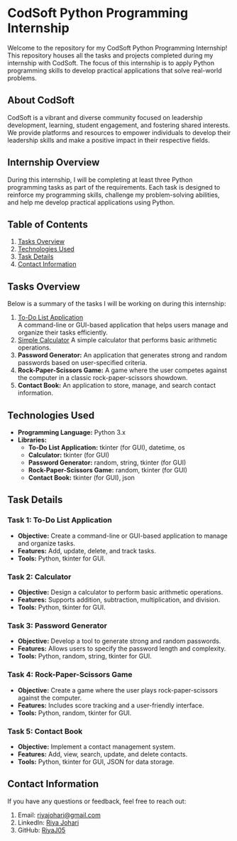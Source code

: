 # CodSoft Python Programming Internship

Welcome to the repository for my CodSoft Python Programming Internship! This repository houses all the tasks and projects completed during my internship with CodSoft. The focus of this internship is to apply Python programming skills to develop practical applications that solve real-world problems.

## About CodSoft

CodSoft is a vibrant and diverse community focused on leadership development, learning, student engagement, and fostering shared interests. We provide platforms and resources to empower individuals to develop their leadership skills and make a positive impact in their respective fields.

## Internship Overview

During this internship, I will be completing at least three Python programming tasks as part of the requirements. Each task is designed to reinforce my programming skills, challenge my problem-solving abilities, and help me develop practical applications using Python.

## Table of Contents

1. [Tasks Overview](#tasks-overview)
2. [Technologies Used](#technologies-used)
3. [Task Details](#task-details)
4. [Contact Information](#contact-information)

## Tasks Overview

Below is a summary of the tasks I will be working on during this internship:

1. [To-Do List Application](https://github.com/RiyaJ05/CodSoft_Internship_Task1_ToDoList)  
   A command-line or GUI-based application that helps users manage and organize their tasks efficiently.
2. [Simple Calculator](https://github.com/RiyaJ05/CodSoft_Internship_Task_2_Calculator)
   A simple calculator that performs basic arithmetic operations.
4. **Password Generator:** An application that generates strong and random passwords based on user-specified criteria.
5. **Rock-Paper-Scissors Game:** A game where the user competes against the computer in a classic rock-paper-scissors showdown.
6. **Contact Book:** An application to store, manage, and search contact information.

## Technologies Used

- **Programming Language:** Python 3.x
- **Libraries:** 
  - **To-Do List Application:** tkinter (for GUI), datetime, os
  - **Calculator:** tkinter (for GUI)
  - **Password Generator:** random, string, tkinter (for GUI)
  - **Rock-Paper-Scissors Game:** random, tkinter (for GUI)
  - **Contact Book:** tkinter (for GUI), json

## Task Details

### Task 1: To-Do List Application

- **Objective:** Create a command-line or GUI-based application to manage and organize tasks.
- **Features:** Add, update, delete, and track tasks.
- **Tools:** Python, tkinter for GUI.

### Task 2: Calculator

- **Objective:** Design a calculator to perform basic arithmetic operations.
- **Features:** Supports addition, subtraction, multiplication, and division.
- **Tools:** Python, tkinter for GUI.

### Task 3: Password Generator

- **Objective:** Develop a tool to generate strong and random passwords.
- **Features:** Allows users to specify the password length and complexity.
- **Tools:** Python, random, string, tkinter for GUI.

### Task 4: Rock-Paper-Scissors Game

- **Objective:** Create a game where the user plays rock-paper-scissors against the computer.
- **Features:** Includes score tracking and a user-friendly interface.
- **Tools:** Python, random, tkinter for GUI.

### Task 5: Contact Book

- **Objective:** Implement a contact management system.
- **Features:** Add, view, search, update, and delete contacts.
- **Tools:** Python, tkinter for GUI, JSON for data storage.

## Contact Information
If you have any questions or feedback, feel free to reach out:

1. Email: riyajohari@gmail.com
2. LinkedIn: [Riya Johari](https://www.linkedin.com/in/riya-johari-547181259/)
3. GitHub: [RiyaJ05](https://github.com/RiyaJ05)
